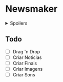 # Newsmaker

<details>
<summary>Spoilers</summary>
<br>
  <li>Noticias apoiando o governo dão mais dinheiro, porque o governo compra</li>
  <li>Se fizer só noticias contra o governo, vai começar a receber ameaças e não vai ganhar tanto dinheiro</li>
</details>

## Todo
- [ ] Drag 'n Drop
- [ ] Criar Noticias
- [ ] Criar Finais
- [ ] Criar Imagens
- [ ] Criar Sons
